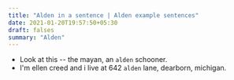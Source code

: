 ```yaml
---
title: "Alden in a sentence | Alden example sentences"
date: 2021-01-20T19:57:50+05:30
draft: falses
summary: "Alden"
---
```

- Look at this -- the mayan, an `alden` schooner.
- I'm ellen creed and i live at 642 `alden` lane, dearborn, michigan.
                 
